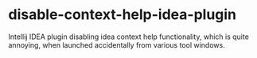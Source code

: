 disable-context-help-idea-plugin
================================

Intellij IDEA plugin disabling idea context help functionality, which is quite annoying, when launched accidentally from various tool windows.
